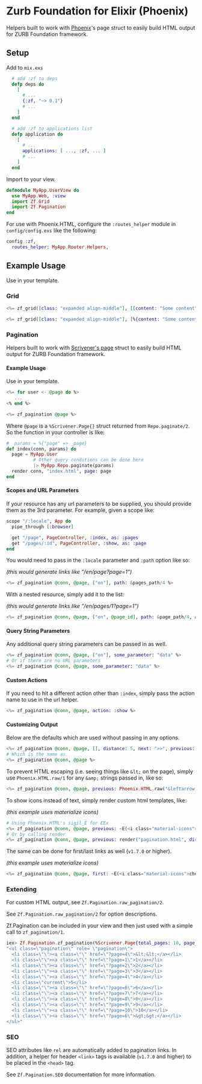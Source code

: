 # Zurb Foundation for Elixir (Phoenix)

Helpers built to work with [Phoenix](http://www.phoenixframework.org)'s page struct to easily build HTML output for ZURB Foundation framework.

## Setup

Add to `mix.exs`

```elixir
  # add :zf to deps
  defp deps do
    [
      # ...
      {:zf, "~> 0.1"}
      # ...
    ]
  end

  # add :zf to applications list
  defp application do
    [
      # ...
      applications: [ ..., :zf, ... ]
      # ...
    ]
  end
```

Import to your view.

```elixir
defmodule MyApp.UserView do
  use MyApp.Web, :view
  import Zf.Grid
  import Zf.Pagination
end
```

For use with Phoenix.HTML, configure the `:routes_helper` module in `config/config.exs`
like the following:

```elixir
config :zf,
  routes_helper: MyApp.Router.Helpers,
```

## Example Usage

Use in your template.


### Grid

```elixir
<%= zf_grid([class: "expanded align-middle"], [[content: "Some content", class: "small-12"]]) %>

<%= zf_grid([class: "expanded align-middle"], [%{content: "Some content", class: "small-12"}]) %>
```

### Pagination

Helpers built to work with [Scrivener's page](https://github.com/drewolson/scrivener) struct to easily build HTML output for ZURB Foundation framework.

#### Example Usage

Use in your template.

```elixir
<%= for user <- @page do %>
   ...
<% end %>

<%= zf_pagination @page %>
```

Where `@page` is a `%Scrivener.Page{}` struct returned from `Repo.paginate/2`.
So the function in your controller is like:

```elixir
#  params = %{"page" => _page}
def index(conn, params) do
  page = MyApp.User
          # Other query conditions can be done here
          |> MyApp.Repo.paginate(params)
  render conn, "index.html", page: page
end
```

#### Scopes and URL Parameters

If your resource has any url parameters to be supplied, you should provide them as the 3rd parameter. For example, given a scope like:

```elixir
scope "/:locale", App do
  pipe_through [:browser]

  get "/page", PageController, :index, as: :pages
  get "/pages/:id", PageController, :show, as: :page
end
```

You would need to pass in the `:locale` parameter and `:path` option like so:

_(this would generate links like "/en/page?page=1")_

```elixir
<%= zf_pagination @conn, @page, ["en"], path: &pages_path/4 %>
```

With a nested resource, simply add it to the list:

_(this would generate links like "/en/pages/1?page=1")_

```elixir
<%= zf_pagination @conn, @page, ["en", @page_id], path: &page_path/4, action: :show %>
```

#### Query String Parameters

Any additional query string parameters can be passed in as well.

```elixir
<%= zf_pagination @conn, @page, ["en"], some_parameter: "data" %>
# Or if there are no URL parameters
<%= zf_pagination @conn, @page, some_parameter: "data" %>
```

#### Custom Actions

If you need to hit a different action other than `:index`, simply pass the action name to use in the url helper.

```elixir
<%= zf_pagination @conn, @page, action: :show %>
```

#### Customizing Output

Below are the defaults which are used without passing in any options.

```elixir
<%= zf_pagination @conn, @page, [], distance: 5, next: ">>", previous: "<<", first: true, last: true %>
# Which is the same as
<%= zf_pagination @conn, @page %>
```

To prevent HTML escaping (i.e. seeing things like `&lt;` on the page), simply use `Phoenix.HTML.raw/1` for any `&amp;` strings passed in, like so:

```elixir
<%= zf_pagination @conn, @page, previous: Phoenix.HTML.raw("&leftarrow;"), next: Phoenix.HTML.raw("&rightarrow;") %>
```

To show icons instead of text, simply render custom html templates, like:

_(this example uses materialize icons)_

```elixir
# Using Phoenix.HTML's sigil_E for EEx
<%= zf_pagination @conn, @page, previous: ~E(<i class="material-icons">chevron_left</i>), next: ~E(<i class="material-icons">chevron_right</i>) %>
# Or by calling render
<%= zf_pagination @conn, @page, previous: render("pagination.html", direction: :prev), next: render("pagination.html", direction: :next)) %>
```

The same can be done for first/last links as well (`v1.7.0` or higher).

_(this example uses materialize icons)_

```elixir
<%= zf_pagination @conn, @page, first: ~E(<i class="material-icons">chevron_left</i>), last: ~E(<i class="material-icons">chevron_right</i>) %>
```

### Extending

For custom HTML output, see `Zf.Pagination.raw_pagination/2`.

See `Zf.Pagination.raw_pagination/2` for option descriptions.

Zf.Pagination can be included in your view and then just used with a simple call to `zf_pagination/1`.

```elixir
iex> Zf.Pagination.zf_pagination(%Scrivener.Page{total_pages: 10, page_number: 5}) |> Phoenix.HTML.safe_to_string()
"<ul class=\"pagination\" role= \"pagination\">
  <li class=\"\"><a class=\"\" href=\"?page=4\">&lt;&lt;</a></li>
  <li class=\"\"><a class=\"\" href=\"?page=1\">1</a></li>
  <li class=\"\"><a class=\"\" href=\"?page=2\">2</a></li>
  <li class=\"\"><a class=\"\" href=\"?page=3\">3</a></li>
  <li class=\"\"><a class=\"\" href=\"?page=4\">4</a></li>
  <li class=\"current\">5</li>
  <li class=\"\"><a class=\"\" href=\"?page=6\">6</a></li>
  <li class=\"\"><a class=\"\" href=\"?page=7\">7</a></li>
  <li class=\"\"><a class=\"\" href=\"?page=8\">8</a></li>
  <li class=\"\"><a class=\"\" href=\"?page=9\">9</a></li>
  <li class=\"\"><a class=\"\" href=\"?page=10\">10</a></li>
  <li class=\"\"><a class=\"\" href=\"?page=6\">&gt;&gt;</a></li>
</ul>"
```

### SEO

SEO attributes like `rel` are automatically added to pagination links. In addition, a helper for header `<link>` tags is available (`v1.7.0` and higher) to be placed in the `<head>` tag.

See `Zf.Pagination.SEO` documentation for more information.
